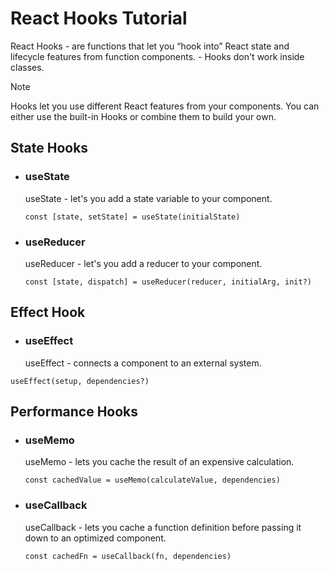 # React Hooks Tutorial
React Hooks - are functions that let you “hook into” React state and lifecycle features from function components. 
            - Hooks don't work inside classes.

> [!NOTE]
> Hooks let you use different React features from your components.
> You can either use the built-in Hooks or combine them to build your own.

## State Hooks
 - ### useState
   useState - let's you add a state variable to your component.
   ```
   const [state, setState] = useState(initialState)
   ```

 - ### useReducer
   useReducer - let's you add a reducer to your component.
   ```
   const [state, dispatch] = useReducer(reducer, initialArg, init?)
   ```

## Effect Hook
 - ### useEffect
   useEffect - connects a component to an external system.
  ```
  useEffect(setup, dependencies?)
  ```

## Performance Hooks
 - ### useMemo
   useMemo - lets you cache the result of an expensive calculation.
   ```
   const cachedValue = useMemo(calculateValue, dependencies)
   ```
   
 - ### useCallback
   useCallback - lets you cache a function definition before passing it down to an optimized component.
   ```
   const cachedFn = useCallback(fn, dependencies)
   ```
